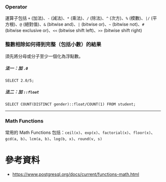### Operator

運算子包括 `+` (加法)、`-` (減法)、`*` (乘法)、`/` (除法)、`^` (次方)、`%` (模數)、`|/` (平方根)、`@` (絕對值)、`&` (bitwise and)、`|` (bitwise or)、`~` (bitwise not)、`#` (bitwise exclusive or)、`<<` (bitwise shift left)、`>>` (bitwise shift right)

### 整數相除如何得到完整（包括小數）的結果

須先將分母或分子至少一個化為浮點數。

##### 法一：加 `.0`

```PostgreSQL
SELECT 2.0/5;
```

##### 法二：加 `::float`

```PostgreSQL
SELECT COUNT(DISTINCT gender)::float/COUNT(1) FROM student;
```

---

### Math Functions

常用的 Math Functions 包括：`ceil(x)`、`exp(x)`、`factorial(x)`、`floor(x)`、`gcd(a, b)`、`lcm(a, b)`、`log(b, x)`、`round(v, s)`

# 參考資料

- <https://www.postgresql.org/docs/current/functions-math.html>
